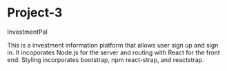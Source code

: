 # Project-3

InvestmentPal

This is a investment information platform that allows user sign up and sign in.  It incoporates Node.js for the server and routing
with React for the front end. Styling incorporates bootstrap, npm react-strap, and reactstrap. 
